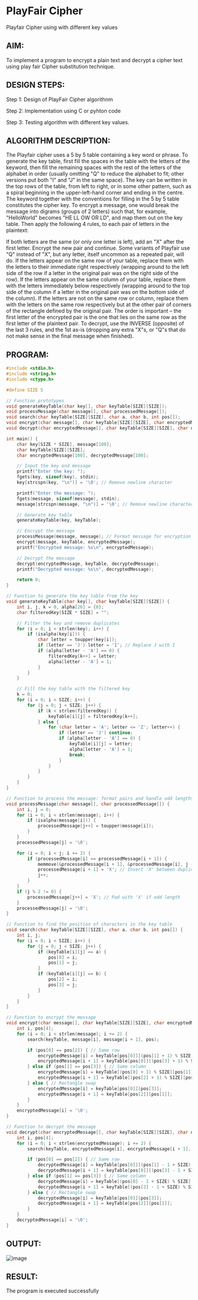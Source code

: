 # PlayFair Cipher
Playfair Cipher using with different key values

## AIM:
To implement a program to encrypt a plain text and decrypt a cipher text using play fair Cipher substitution technique.

## DESIGN STEPS:
Step 1:
Design of PlayFair Cipher algorithnm

Step 2:
Implementation using C or pyhton code

Step 3:
Testing algorithm with different key values.

## ALGORITHM DESCRIPTION: 
The Playfair cipher uses a 5 by 5 table containing a key word or phrase. To generate the key table, first fill the spaces in the table with the letters of the keyword, then fill the remaining spaces with the rest of the letters of the alphabet in order (usually omitting "Q" to reduce the alphabet to fit; other versions put both "I" and "J" in the same space). The key can be written in the top rows of the table, from left to right, or in some other pattern, such as a spiral beginning in the upper-left-hand corner and ending in the centre. The keyword together with the conventions for filling in the 5 by 5 table constitutes the cipher key. To encrypt a message, one would break the message into digrams (groups of 2 letters) such that, for example, "HelloWorld" becomes "HE LL OW OR LD", and map them out on the key table. Then apply the following 4 rules, to each pair of letters in the plaintext:

If both letters are the same (or only one letter is left), add an "X" after the first letter. Encrypt the new pair and continue. Some
variants of Playfair use "Q" instead of "X", but any letter, itself uncommon as a repeated pair, will do.
If the letters appear on the same row of your table, replace them with the letters to their immediate right respectively (wrapping around to the left side of the row if a letter in the original pair was on the right side of the row).
If the letters appear on the same column of your table, replace them with the letters immediately below respectively (wrapping around to the top side of the column if a letter in the original pair was on the bottom side of the column).
If the letters are not on the same row or column, replace them with the letters on the same row respectively but at the other pair of corners of the rectangle defined by the original pair. The order is important – the first letter of the encrypted pair is the one that lies on the same row as the first letter of the plaintext pair. To decrypt, use the INVERSE (opposite) of the last 3 rules, and the 1st as-is (dropping any extra "X"s, or "Q"s that do not make sense in the final message when finished).

## PROGRAM:
```c
#include <stdio.h>
#include <string.h>
#include <ctype.h>

#define SIZE 5

// Function prototypes
void generateKeyTable(char key[], char keyTable[SIZE][SIZE]);
void processMessage(char message[], char processedMessage[]);
void search(char keyTable[SIZE][SIZE], char a, char b, int pos[]);
void encrypt(char message[], char keyTable[SIZE][SIZE], char encryptedMessage[]);
void decrypt(char encryptedMessage[], char keyTable[SIZE][SIZE], char decryptedMessage[]);

int main() {
    char key[SIZE * SIZE], message[100];
    char keyTable[SIZE][SIZE];
    char encryptedMessage[100], decryptedMessage[100];

    // Input the key and message
    printf("Enter the key: ");
    fgets(key, sizeof(key), stdin);
    key[strcspn(key, "\n")] = '\0'; // Remove newline character

    printf("Enter the message: ");
    fgets(message, sizeof(message), stdin);
    message[strcspn(message, "\n")] = '\0'; // Remove newline character

    // Generate key table
    generateKeyTable(key, keyTable);

    // Encrypt the message
    processMessage(message, message); // Format message for encryption
    encrypt(message, keyTable, encryptedMessage);
    printf("Encrypted message: %s\n", encryptedMessage);

    // Decrypt the message
    decrypt(encryptedMessage, keyTable, decryptedMessage);
    printf("Decrypted message: %s\n", decryptedMessage);

    return 0;
}

// Function to generate the key table from the key
void generateKeyTable(char key[], char keyTable[SIZE][SIZE]) {
    int i, j, k = 0, alpha[26] = {0};
    char filteredKey[SIZE * SIZE] = "";

    // Filter the key and remove duplicates
    for (i = 0; i < strlen(key); i++) {
        if (isalpha(key[i])) {
            char letter = toupper(key[i]);
            if (letter == 'J') letter = 'I'; // Replace J with I
            if (alpha[letter - 'A'] == 0) {
                filteredKey[k++] = letter;
                alpha[letter - 'A'] = 1;
            }
        }
    }

    // Fill the key table with the filtered key
    k = 0;
    for (i = 0; i < SIZE; i++) {
        for (j = 0; j < SIZE; j++) {
            if (k < strlen(filteredKey)) {
                keyTable[i][j] = filteredKey[k++];
            } else {
                for (char letter = 'A'; letter <= 'Z'; letter++) {
                    if (letter == 'J') continue;
                    if (alpha[letter - 'A'] == 0) {
                        keyTable[i][j] = letter;
                        alpha[letter - 'A'] = 1;
                        break;
                    }
                }
            }
        }
    }
}

// Function to process the message: format pairs and handle odd lengths
void processMessage(char message[], char processedMessage[]) {
    int i, j = 0;
    for (i = 0; i < strlen(message); i++) {
        if (isalpha(message[i])) {
            processedMessage[j++] = toupper(message[i]);
        }
    }
    processedMessage[j] = '\0';

    for (i = 0; i < j; i += 2) {
        if (processedMessage[i] == processedMessage[i + 1]) {
            memmove(&processedMessage[i + 1], &processedMessage[i], j - i + 1);
            processedMessage[i + 1] = 'X'; // Insert 'X' between duplicate letters
            j++;
        }
    }
    if (j % 2 != 0) {
        processedMessage[j++] = 'X'; // Pad with 'X' if odd length
    }
    processedMessage[j] = '\0';
}

// Function to find the position of characters in the key table
void search(char keyTable[SIZE][SIZE], char a, char b, int pos[]) {
    int i, j;
    for (i = 0; i < SIZE; i++) {
        for (j = 0; j < SIZE; j++) {
            if (keyTable[i][j] == a) {
                pos[0] = i;
                pos[1] = j;
            }
            if (keyTable[i][j] == b) {
                pos[2] = i;
                pos[3] = j;
            }
        }
    }
}

// Function to encrypt the message
void encrypt(char message[], char keyTable[SIZE][SIZE], char encryptedMessage[]) {
    int i, pos[4];
    for (i = 0; i < strlen(message); i += 2) {
        search(keyTable, message[i], message[i + 1], pos);

        if (pos[0] == pos[2]) { // Same row
            encryptedMessage[i] = keyTable[pos[0]][(pos[1] + 1) % SIZE];
            encryptedMessage[i + 1] = keyTable[pos[0]][(pos[3] + 1) % SIZE];
        } else if (pos[1] == pos[3]) { // Same column
            encryptedMessage[i] = keyTable[(pos[0] + 1) % SIZE][pos[1]];
            encryptedMessage[i + 1] = keyTable[(pos[2] + 1) % SIZE][pos[1]];
        } else { // Rectangle swap
            encryptedMessage[i] = keyTable[pos[0]][pos[3]];
            encryptedMessage[i + 1] = keyTable[pos[2]][pos[1]];
        }
    }
    encryptedMessage[i] = '\0';
}

// Function to decrypt the message
void decrypt(char encryptedMessage[], char keyTable[SIZE][SIZE], char decryptedMessage[]) {
    int i, pos[4];
    for (i = 0; i < strlen(encryptedMessage); i += 2) {
        search(keyTable, encryptedMessage[i], encryptedMessage[i + 1], pos);

        if (pos[0] == pos[2]) { // Same row
            decryptedMessage[i] = keyTable[pos[0]][(pos[1] - 1 + SIZE) % SIZE];
            decryptedMessage[i + 1] = keyTable[pos[0]][(pos[3] - 1 + SIZE) % SIZE];
        } else if (pos[1] == pos[3]) { // Same column
            decryptedMessage[i] = keyTable[(pos[0] - 1 + SIZE) % SIZE][pos[1]];
            decryptedMessage[i + 1] = keyTable[(pos[2] - 1 + SIZE) % SIZE][pos[1]];
        } else { // Rectangle swap
            decryptedMessage[i] = keyTable[pos[0]][pos[3]];
            decryptedMessage[i + 1] = keyTable[pos[2]][pos[1]];
        }
    }
    decryptedMessage[i] = '\0';
}
```

## OUTPUT:
![image](https://github.com/user-attachments/assets/793b32f2-370f-4bff-8e85-a550fd668787)

## RESULT:
The program is executed successfully
